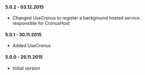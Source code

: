 #### 5.0.2 - 03.12.2015
* Changed UseCronus to register a background hosted service responsible for CronusHost

#### 5.0.1 - 30.11.2015
* Added UseCronus

#### 5.0.0 - 29.11.2015
* Initial version
